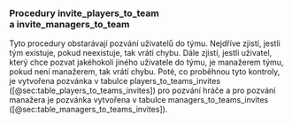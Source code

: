 
### Procedury invite_players_to_team<br>a invite_managers_to_team

Tyto procedury obstarávají pozvání uživatelů do týmu.
Nejdříve zjistí, jestli tým existuje, pokud neexistuje, tak vrátí chybu.
Dále zjistí, jestli uživatel, který chce pozvat jakéhokoli jiného uživatele do týmu, je manažerem týmu,
pokud není manažerem, tak vrátí chybu.
Poté, co proběhnou tyto kontroly, je vytvořena pozvánka v tabulce players_to_teams_invites ([@sec:table_players_to_teams_invites]) pro pozvání hráče
a pro pozvání manažera je pozvánka vytvořena v tabulce managers_to_teams_invites ([@sec:table_managers_to_teams_invites]).

